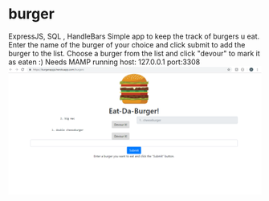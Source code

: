 # burger
ExpressJS, SQL , HandleBars
Simple app to keep the  track of burgers u eat.
Enter the name of the burger of your choice and click submit to add the burger to the list. Choose a burger from the list and click "devour" to mark it as eaten :)
Needs MAMP running  host: 127.0.0.1  port:3308
![screenshot](https://github.com/AlexGreen92/burger/blob/master/public/assets/images/burgerscreen.png)
